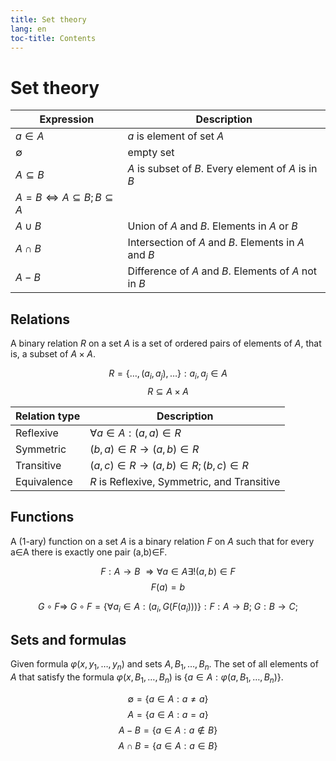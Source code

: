 ```yaml
---
title: Set theory
lang: en
toc-title: Contents
---
```


# Set theory

| Expression | Description               |  
|------------|---------------------------|
| $a \in A$ | $a$ is element of set $A$ |
| $\emptyset$ | empty set |
| $A \subseteq B$ | $A$ is subset of $B$. Every element of $A$ is in $B$ |
| $A = B \iff A \subseteq B; B \subseteq A$ | |
| $A \cup B$ | Union of $A$ and $B$. Elements in $A$ or $B$ |
| $A \cap B$ | Intersection of $A$ and $B$. Elements in $A$ and $B$ |
| $A - B$    | Difference of $A$ and $B$. Elements of $A$ not in $B$ |

## Relations

A binary relation $R$ on a set $A$ is a set of ordered pairs of elements of $A$, that is, a subset of $A \times A$.

$$R = \{ \dots,(a_i, a_j), \dots \} : a_i, a_j \in A$$
$$R \subseteq A \times A$$

| Relation type | Description |
|---------------|-------------|
| Reflexive     | $\forall a \in A : (a,a) \in R$ |
| Symmetric     | $(b,a) \in R \rightarrow (a,b) \in R$ |
| Transitive    | $(a,c) \in R \rightarrow (a,b) \in R; (b,c) \in R$ |
| Equivalence   | $R$ is Reflexive, Symmetric, and Transitive |

## Functions

A (1-ary) function on a set $A$ is a binary relation $F$ on $A$ such that for every a∈A there is exactly one pair (a,b)∈F.

$$ F:A \rightarrow B \ \Rightarrow \forall a \in A \exists! (a,b) \in F$$
$$ F(a) = b $$

$$ G \circ F \Rightarrow \ G \circ F = \{ \forall a_i \in A : (a_i,G(F(a_i))) \} : F:A \rightarrow B; \ G:B \rightarrow C;  $$

## Sets and formulas

Given formula $\varphi (x,y_1,…,y_n)$ and sets $A,B_1,\dots,B_n$. The set of all elements of $A$ that satisfy the formula $\varphi (x,B_1,…,B_n)$ is $\{a \in A : \varphi(a,B_1,\dots, B_n)\}$.

$$\emptyset = \{ a \in A:a \neq a\}$$
$$A=\{a \in A:a=a\}$$
$$A−B=\{a \in A:a \notin B\}$$
$$A \cap B=\{a \in A:a \in B\}$$
